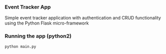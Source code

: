 ### Event Tracker App
Simple event tracker application with authentication and CRUD functionality using the Python Flask micro-framework

### Running the app (python2)

```
python main.py
```
